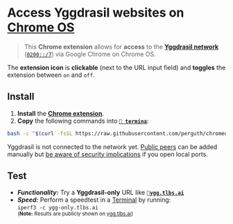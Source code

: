 # Access Yggdrasil websites on [Chrome OS](https://www.google.com/chromebook/chrome-os)

> This **Chrome extension** allows for **access** to the **[Yggdrasil network](https://yggdrasil-network.github.io/)** ([`0200::/7`](https://yggdrasil-network.github.io/2018/07/28/addressing.html)) via Google Chrome on Chrome OS.

The **extension icon** is **clickable** (next to the URL input field) and **toggles** the extension between `on` and `off`.

## Install

1. **Install** the **[Chrome extension](https://chrome.google.com/webstore/detail/yggdrasil-via-%60localhost8/hcgljgobhoaeojnhikfmnhdpmgbmflec)**.
1. **Copy** the following commands into **[`🔣 termina`](https://support.google.com/chromebook/thread/565904)**:

```bash
bash -c "$(curl -fsSL https://raw.githubusercontent.com/perguth/chromeos-developer-setup/master/setup.sh)"
```

Yggdrasil is not connected to the network yet. [Public peers](https://github.com/yggdrasil-network/public-peers) can be added manually but [be aware of security implications](https://yggdrasil-network.github.io/faq.html#will-my-machine-be-exposed-to-other-users-of-the-network) if you open local ports.

## Test

- ***Functionality:*** Try a **Yggdrasil-only** URL like **`🚀`[`ygg.tlbs.ai`](https://ygg-only.tlbs.ai)**
- ***Speed:*** Perform a speedtest in a [Terminal](https://support.google.com/chromebook/thread/565904) by running:\
  `iperf3 -c ygg-only.tlbs.ai`\
    <sup>(**Note:** Results are publicly shown on [ygg.tlbs.ai](https://ygg.tlbs.ai))</sup>

